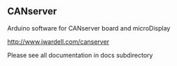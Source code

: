## CANserver
Arduino software for CANserver board and microDisplay

http://www.jwardell.com/canserver

Please see all documentation in docs subdirectory
